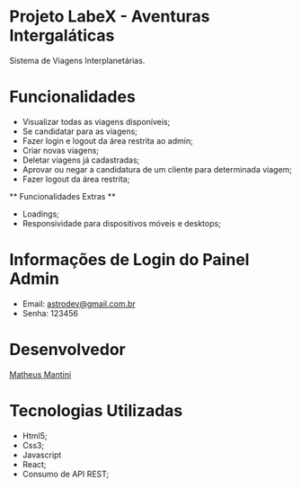 # Projeto LabeX - Aventuras Intergaláticas

Sistema de Viagens Interplanetárias.

# Funcionalidades

- Visualizar todas as viagens disponíveis;
- Se candidatar para as viagens;
- Fazer login e logout da área restrita ao admin;
- Criar novas viagens;
- Deletar viagens já cadastradas;
- Aprovar ou negar a candidatura de um cliente para determinada viagem;
- Fazer logout da área restrita;

** Funcionalidades Extras **
- Loadings;
- Responsividade para dispositivos móveis e desktops;

# Informações de Login do Painel Admin
- Email: astrodev@gmail.com.br
- Senha: 123456

# Desenvolvedor
[Matheus Mantini](https://www.linkedin.com/in/matheusmantini/)

# Tecnologias Utilizadas
- Html5;
- Css3;
- Javascript
- React;
- Consumo de API REST;
